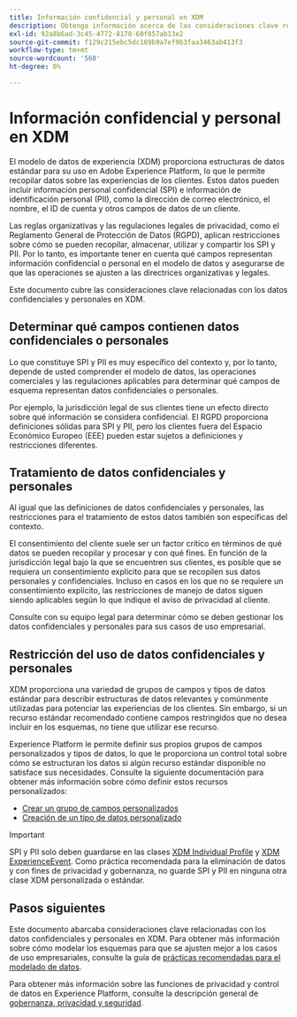 ```yaml
---
title: Información confidencial y personal en XDM
description: Obtenga información acerca de las consideraciones clave relacionadas con la información personal confidencial (SPI) y la información de identificación personal (PII) en el Experience Data Model (XDM).
exl-id: 92a8b6ad-3c45-4772-8178-60f857ab13e2
source-git-commit: f129c215ebc5dc169b9a7ef9b3faa3463ab413f3
workflow-type: tm+mt
source-wordcount: '568'
ht-degree: 0%

---
```


# Información confidencial y personal en XDM

El modelo de datos de experiencia (XDM) proporciona estructuras de datos estándar para su uso en Adobe Experience Platform, lo que le permite recopilar datos sobre las experiencias de los clientes. Estos datos pueden incluir información personal confidencial (SPI) e información de identificación personal (PII), como la dirección de correo electrónico, el nombre, el ID de cuenta y otros campos de datos de un cliente.

Las reglas organizativas y las regulaciones legales de privacidad, como el Reglamento General de Protección de Datos (RGPD), aplican restricciones sobre cómo se pueden recopilar, almacenar, utilizar y compartir los SPI y PII. Por lo tanto, es importante tener en cuenta qué campos representan información confidencial o personal en el modelo de datos y asegurarse de que las operaciones se ajusten a las directrices organizativas y legales.

Este documento cubre las consideraciones clave relacionadas con los datos confidenciales y personales en XDM.

## Determinar qué campos contienen datos confidenciales o personales

Lo que constituye SPI y PII es muy específico del contexto y, por lo tanto, depende de usted comprender el modelo de datos, las operaciones comerciales y las regulaciones aplicables para determinar qué campos de esquema representan datos confidenciales o personales.

Por ejemplo, la jurisdicción legal de sus clientes tiene un efecto directo sobre qué información se considera confidencial. El RGPD proporciona definiciones sólidas para SPI y PII, pero los clientes fuera del Espacio Económico Europeo (EEE) pueden estar sujetos a definiciones y restricciones diferentes.

## Tratamiento de datos confidenciales y personales

Al igual que las definiciones de datos confidenciales y personales, las restricciones para el tratamiento de estos datos también son específicas del contexto.

El consentimiento del cliente suele ser un factor crítico en términos de qué datos se pueden recopilar y procesar y con qué fines. En función de la jurisdicción legal bajo la que se encuentren sus clientes, es posible que se requiera un consentimiento explícito para que se recopilen sus datos personales y confidenciales. Incluso en casos en los que no se requiere un consentimiento explícito, las restricciones de manejo de datos siguen siendo aplicables según lo que indique el aviso de privacidad al cliente.

Consulte con su equipo legal para determinar cómo se deben gestionar los datos confidenciales y personales para sus casos de uso empresarial.

## Restricción del uso de datos confidenciales y personales

XDM proporciona una variedad de grupos de campos y tipos de datos estándar para describir estructuras de datos relevantes y comúnmente utilizadas para potenciar las experiencias de los clientes. Sin embargo, si un recurso estándar recomendado contiene campos restringidos que no desea incluir en los esquemas, no tiene que utilizar ese recurso.

Experience Platform le permite definir sus propios grupos de campos personalizados y tipos de datos, lo que le proporciona un control total sobre cómo se estructuran los datos si algún recurso estándar disponible no satisface sus necesidades. Consulte la siguiente documentación para obtener más información sobre cómo definir estos recursos personalizados:

* [Crear un grupo de campos personalizados](../ui/resources/field-groups.md#create)
* [Creación de un tipo de datos personalizado](../ui/resources/data-types.md#create)

<!-- (To include once features are available)
* Marking fields as sensitive
* Remove fields from standard field groups pre-ingestion
* Deprecate fields post-ingestion
-->

>[!IMPORTANT]
>
>SPI y PII solo deben guardarse en las clases [XDM Individual Profile](../classes/individual-profile.md) y [XDM ExperienceEvent](../classes/experienceevent.md). Como práctica recomendada para la eliminación de datos y con fines de privacidad y gobernanza, no guarde SPI y PII en ninguna otra clase XDM personalizada o estándar.

## Pasos siguientes

Este documento abarcaba consideraciones clave relacionadas con los datos confidenciales y personales en XDM. Para obtener más información sobre cómo modelar los esquemas para que se ajusten mejor a los casos de uso empresariales, consulte la guía de [prácticas recomendadas para el modelado de datos](./best-practices.md).

Para obtener más información sobre las funciones de privacidad y control de datos en Experience Platform, consulte la descripción general de [gobernanza, privacidad y seguridad](../../landing/governance-privacy-security/overview.md).
